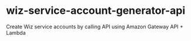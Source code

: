 # wiz-service-account-generator-api
Create Wiz service accounts by calling API using Amazon Gateway API + Lambda
